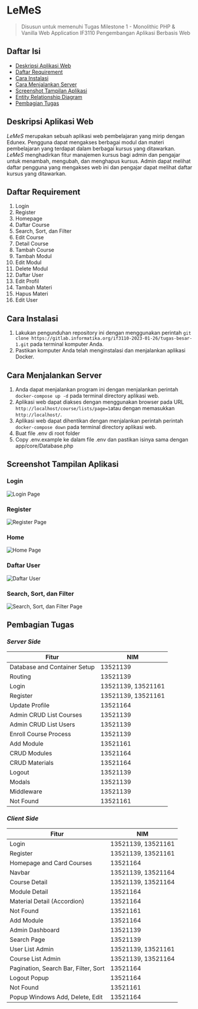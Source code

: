 # LeMeS

> Disusun untuk memenuhi Tugas Milestone 1 - Monolithic PHP & Vanilla Web Application IF3110 Pengembangan Aplikasi Berbasis Web

## Daftar Isi

-   [Deskripsi Aplikasi Web](#deskripsi-aplikasi-web)
-   [Daftar Requirement](#daftar-requirement)
-   [Cara Instalasi](#cara-instalasi)
-   [Cara Menjalankan Server](#cara-menjalankan-server)
-   [Screenshot Tampilan Aplikasi](#screenshot-tampilan-aplikasi)
-   [Entity Relationship Diagram](#entity-relationship-diagram)
-   [Pembagian Tugas](#pembagian-tugas)

## Deskripsi Aplikasi Web

*LeMeS* merupakan sebuah aplikasi web pembelajaran yang mirip dengan Edunex.
Pengguna dapat mengakses berbagai modul dan materi pembelajaran yang terdapat dalam berbagai kursus yang ditawarkan. *LeMeS* menghadirkan fitur manajemen kursus bagi admin dan pengajar untuk menambah, mengubah, dan menghapus kursus. Admin dapat melihat daftar pengguna yang mengakses web ini dan pengajar dapat melihat daftar kursus yang ditawarkan.

## Daftar Requirement

1. Login
2. Register
3. Homepage
4. Daftar Course
5. Search, Sort, dan Filter
6. Edit Course
7. Detail Course
8. Tambah Course
9. Tambah Modul
10. Edit Modul
11. Delete Modul
12. Daftar User
13. Edit Profil
14. Tambah Materi
15. Hapus Materi
16. Edit User

## Cara Instalasi

1. Lakukan pengunduhan repository ini dengan menggunakan perintah `git clone https://gitlab.informatika.org/if3110-2023-01-26/tugas-besar-1.git` pada terminal komputer Anda.
2. Pastikan komputer Anda telah menginstalasi dan menjalankan aplikasi Docker.

## Cara Menjalankan Server

1. Anda dapat menjalankan program ini dengan menjalankan perintah `docker-compose up -d` pada terminal directory aplikasi web.
2. Aplikasi web dapat diakses dengan menggunakan browser pada URL `http://localhost/course/lists/page=1`atau dengan memasukkan `http://localhost/`.
3. Aplikasi web dapat dihentikan dengan menjalankan perintah perintah `docker-compose down` pada terminal directory aplikasi web.
4. Buat file .env di root folder
5. Copy .env.example ke dalam file .env dan pastikan isinya sama dengan app/core/Database.php

## Screenshot Tampilan Aplikasi

### Login

![Login Page](./screenshot/login.png)

### Register

![Register Page](./screenshot/register.png)

### Home

![Home Page](./screenshot/homepage.png)

### Daftar User

![Daftar User](./screenshot/user-list.png)

### Search, Sort, dan Filter

![Search, Sort, dan Filter Page](./screenshot/search.png)


## Pembagian Tugas

### _Server Side_

| Fitur                         | NIM      |
| ------------------------------| -------- |
| Database and Container Setup  | 13521139 |
| Routing                       | 13521139 |
| Login                         | 13521139, 13521161 |
| Register                      | 13521139, 13521161 |
| Update Profile                | 13521164 |
| Admin CRUD List Courses       | 13521139 |
| Admin CRUD List Users         | 13521139 |
| Enroll Course Process         | 13521139 |
| Add Module                    | 13521161 |
| CRUD Modules                  | 13521164 |
| CRUD Materials                | 13521164 |
| Logout                        | 13521139 |
| Modals                        | 13521139 |
| Middleware                    | 13521139 |
| Not Found                     | 13521161 |

### _Client Side_

| Fitur                                 | NIM      |
| ------------------------------------- | -------- |
| Login                                 | 13521139, 13521161 |
| Register                              | 13521139, 13521161 |
| Homepage and Card Courses             | 13521164 |
| Navbar                                | 13521139, 13521164 |
| Course Detail                         | 13521139, 13521164 |
| Module Detail                         | 13521164 |
| Material Detail (Accordion)           | 13521164 |
| Not Found                             | 13521161 |
| Add Module                            | 13521164 |
| Admin Dashboard                       | 13521139 |
| Search Page                           | 13521139 |
| User List Admin                       | 13521139, 13521161 |
| Course List Admin                     | 13521139, 13521164 |
| Pagination, Search Bar, Filter, Sort  | 13521164 |
| Logout Popup                          | 13521164 |
| Not Found                             | 13521161 |
| Popup Windows Add, Delete, Edit       | 13521164 |
